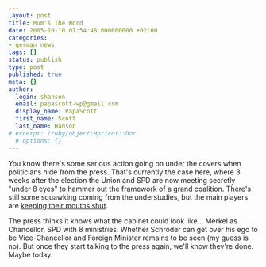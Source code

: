 ```yaml
---
layout: post
title: Mum's The Word
date: 2005-10-10 07:54:48.000000000 +02:00
categories:
- german news
tags: []
status: publish
type: post
published: true
meta: {}
author:
  login: shanson
  email: papascott-wp@gmail.com
  display_name: PapaScott
  first_name: Scott
  last_name: Hanson
# excerpt: !ruby/object:Hpricot::Doc
  # options: {}
---
```

<p>You know there's some serious action going on under the covers when politicians hide from the press. That's currently the case here, where 3 weeks after the election the Union and SPD are now meeting secretly "under 8 eyes" to hammer out the framework of a grand coalition. There's still some squawking coming from the understudies, but the main players are <a href="http://news.bbc.co.uk/2/hi/europe/4325600.stm">keeping their mouths shut</a>. </p>
<p>The press thinks it knows what the cabinet could look like... Merkel as Chancellor, SPD with 8 ministries. Whether Schröder can get over his ego to be Vice-Chancellor and Foreign Minister remains to be seen (my guess is no). But once they start talking to the press again, we'll know they're done. Maybe today.</p>
